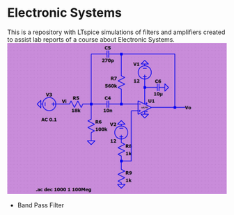 # Electronic Systems
This is a repository with LTspice simulations of filters and amplifiers created to assist lab reports of a course about Electronic Systems.
![filtro passsa banda](band_pass.jpg)
- Band Pass Filter
